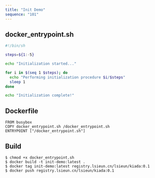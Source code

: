 ```yaml
---
title: "Init Demo"
sequence: "101"
---
```


## docker_entrypoint.sh

```bash
#!/bin/sh

steps=${1:-5}

echo "Initialization started..."

for i in $(seq 1 $steps); do
  echo "Performing initialization procedure $i/$steps"
  sleep 1
done

echo "Initialization complete!"

```

## Dockerfile

```text
FROM busybox
COPY docker_entrypoint.sh /docker_entrypoint.sh
ENTRYPOINT ["/docker_entrypoint.sh"]
```

## Build

```text
$ chmod +x docker_entrypoint.sh
$ docker build -t init-demo:latest .
$ docker tag init-demo:latest registry.lsieun.cn/lsieun/kiada:0.1
$ docker push registry.lsieun.cn/lsieun/kiada:0.1
```

